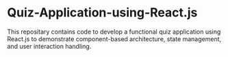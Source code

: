 # Quiz-Application-using-React.js
This repositary contains code to develop a functional quiz application using React.js to demonstrate component-based architecture, state management, and user interaction handling.

